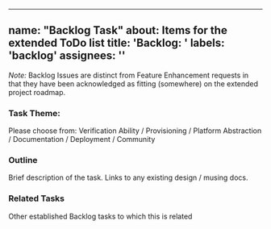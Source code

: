 
---
name: "Backlog Task"
about: Items for the extended ToDo list
title: 'Backlog: '
labels: 'backlog'
assignees: ''
---


*Note:* Backlog Issues are distinct from Feature Enhancement requests in that they have been acknowledged as fitting (somewhere) on the extended project roadmap.


### Task Theme: 

Please choose from: Verification Ability / Provisioning / Platform Abstraction / Documentation / Deployment / Community

### Outline 

Brief description of the task. Links to any existing design / musing docs. 


### Related Tasks

Other established Backlog tasks to which this is related 
